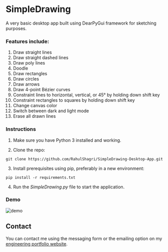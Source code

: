 # SimpleDrawing

A very basic desktop app built using DearPyGui framework for sketching purposes.

<h3>Features include:</h3>

1. Draw straight lines
2. Draw straight dashed lines
3. Draw poly lines
4. Doodle
5. Draw rectangles
6. Draw circles
7. Draw arrows
8. Draw 4-point Bézier curves
9. Constraint lines to horizontal, vertical, or 45&deg; by holding down shift key
10. Constraint rectangles to squares by holding down shift key
11. Change canvas color
12. Switch between dark and light mode
13. Erase all drawn lines

<H3>Instructions</H3>

1. Make sure you have Python 3 installed and working. 
   
2. Clone the repo:

```git clone https://github.com/RahulShagri/SimpleDrawing-Desktop-App.git```

3. Install prerequisites using pip, preferably in a new environment:

```pip install -r requirements.txt``` 

4. Run the <i>SimpleDrawing.py</i> file to start the application.

<h3>Demo</h3>

![demo](readme_demo/demo_gif.gif)

<H2>Contact</H2>

You can contact me using the messaging form or the emailing option on my [engineering portfolio website](https://rahulshagri.github.io/).
